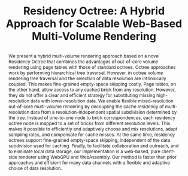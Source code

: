 ---
# this file is written in YAML http://docs.ansible.com/ansible/latest/YAMLSyntax.html
# all lines with a leading sharp are comments and will not be compiled
# longer blocks of text should start with a a leading > to escape all special characters

# URL handle for generated webpage
slug:       residencyoctree

#specifies layout to be used for page generation (do not modify)
layout:     publication

#publication title
title:      >
   Residency Octree: A Hybrid Approach for Scalable Web-Based Multi-Volume Rendering
   
#include in selected publications on front page (optional, delete line if not applicable)
display:	selected

#list all publication authors in correct order (please check the spelling is identical to your personal page)
authors:
 - Lukas Herzberger
 - Markus Hadwiger
 - Robert Krüger
 - Peter Sorger
 - Hanspeter Pfister
 - Eduard Gröller
 - Johanna Beyer
 
#insert publication venue (displayed on publication page)
venue:      >
   IEEE Transactions on Visualization and Computer Graphics, Vol.30, No.1 (Proceedings IEEE VIS 2023), to appear
   
#insert short venue (displayed in box in publication list)
shortvenue: >
   IEEE VIS 2023

#specify publication year
year:       2024

#insert abstract of publication
abstract:   >
   We present a hybrid multi-volume rendering approach based on a novel Residency Octree that combines the advantages of out-of-core volume rendering using page tables with those of standard octrees. Octree approaches work by performing hierarchical tree traversal. However, in octree volume rendering tree traversal and the selection of data resolution are intrinsically coupled. This makes fine-grained empty-space skipping costly. Page tables, on the other hand, allow access to any cached brick from any resolution. However, they do not offer a clear and efficient strategy for substituting missing high-resolution data with lower-resolution data. We enable flexible mixed-resolution out-of-core multi-volume rendering by decoupling the cache residency of multi-resolution data from a resolution-independent spatial subdivision determined by the tree. Instead of one-to-one node to brick correspondences, each residency octree node is mapped to a set of bricks from different resolution levels. This makes it possible to efficiently and adaptively choose and mix resolutions, adapt sampling rates, and compensate for cache misses. At the same time, residency octrees support fine-grained empty-space skipping, independent of the data subdivision used for caching. Finally, to facilitate collaboration and outreach, and to eliminate local data storage, our implementation is a web-based, pure client-side renderer using WebGPU and WebAssembly. Our method is faster than prior approaches and efficient for many data channels with a flexible and adaptive choice of data resolution.
   
#link to hi-res teaser image of publication (please make sure the image is wide, e.g. aspect ratio between 4:2 and 4:1)
teaser:     './publications/2023_herzberger_residencyoctree.png'
   
#link to smaller thumbnail image of publication (please make sure the aspect ratio is 3:2, suggested size is 150x100px)
thumbnail:  './publications/2023_herzberger_thumbnail.png'

#link to publication video (optional): you can either upload the video to our website (insert local link) or host it on youtube or vimeo (in this case insert the youtube/vimeo link)
#video:      './publications/2023_2023_herzberger_residencyoctree.mp4'

#link to talk video (optional): you can either upload the video to our website (insert local link) or host it on youtube or vimeo (in this case insert the youtube/vimeo link)
#talk:       'https://vimeo.com/303253176'

#link to publication pdf (optional)
pdf:        'https://arxiv.org/pdf/2309.04393.pdf'

#insert citation. please format citation by inserting <br> at line breaks, &nbsp;&nbsp; will insert a tab character to prettify the citation
citation:   >
  @article{Herzberger2023ResidencyOctree,<br>
   &nbsp;&nbsp;title = {Residency Octree: A Hybrid Approach for Scalable Web-Based Multi-Volume Rendering},<br>
   &nbsp;&nbsp;author = {Herzberger, Lukas and Hadwiger, Markus and Kr{\"u}ger, Robert and Sorger, Peter and Pfister, Hanspeter and Gr{\"o}ller, Eduard and Beyer, Johanna},<br>
   &nbsp;&nbsp;journal = {IEEE Transactions on Visualization and Computer Graphics (Proceedings IEEE VIS 2023)},<br>
   &nbsp;&nbsp;year = {2024},<br>
   &nbsp;&nbsp;volume = {30},<br>
   &nbsp;&nbsp;number = {1},<br>
   &nbsp;&nbsp;pages = {to appear}<br>
  }

#insert links to additional material for the publication (optional)
#links need a title, a URL and a type (this defines the link icon) which can be one of the following values: code, archive, files, slides or text (this is the default icon)
links: 
# - title: Supplementary Evaluation
#   type:  pdf
#   url:   './publications/2023_herzberger_supplementary.pdf' 
# - title: ExampleSlides
#  type:  slides
#   url:   './publications/presentation.pptx'
   
 #don't forget the leading and trailing --- in a YAML file
---